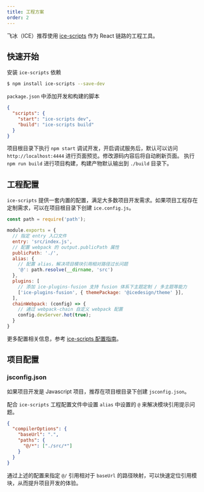 ```yaml
---
title: 工程方案
order: 2
---
```


飞冰（ICE）推荐使用 [ice-scripts](/docs/cli/about.md) 作为 React 链路的工程工具。

## 快速开始

安装 `ice-scripts` 依赖

```bash
$ npm install ice-scripts --save-dev
```

`package.json` 中添加开发和构建的脚本

```json
{
  "scripts": {
    "start": "ice-scripts dev",
    "build": "ice-scripts build"
  }
}
```

项目根目录下执行 `npm start` 调试开发，开启调试服务后，默认可以访问 `http://localhost:4444` 进行页面预览。修改源码内容后将自动刷新页面。
执行 `npm run build` 进行项目构建，构建产物默认输出到 `./build` 目录下。

## 工程配置

`ice-scripts` 提供一套内置的配置，满足大多数项目开发需求。如果项目工程存在定制需求，可以在项目根目录下创建 `ice.config.js`。

```js
const path = require('path');

module.exports = {
  // 指定 entry 入口文件
  entry: 'src/index.js',
  // 配置 webpack 的 output.publicPath 属性
  publicPath: './',
  alias: {
    // 配置 alias，解决项目模块引用相对路径过长问题
    '@': path.resolve(__dirname, 'src')
  },
  plugins: [
    // 添加 ice-plugins-fusion 支持 fusion 体系下主题定制 / 多主题等能力
    ['ice-plugins-fusion', { themePackage: '@icedesign/theme' }],
  ],
  chainWebpack: (config) => {
    // 通过 webpack-chain 自定义 webpack 配置
    config.devServer.hot(true);
  }
}
```

更多配置相关信息，参考 [ice-scripts 配置指南](/docs/cli/config/config-file.md)。

## 项目配置

### jsconfig.json

如果项目开发是 Javascript 项目，推荐在项目根目录下创建 `jsconfig.json`。

配合 `ice-scripts` 工程配置文件中设置 `alias` 中设置的 `@` 来解决模块引用提示问题。

```json
{
  "compilerOptions": {
    "baseUrl": ".",
    "paths": {
      "@/*": ["./src/*"]
    }
  }
}
```

通过上述的配置来指定 `@/` 引用相对于 `baseUrl` 的路径映射，可以快速定位引用模块，从而提升项目开发的体验。
